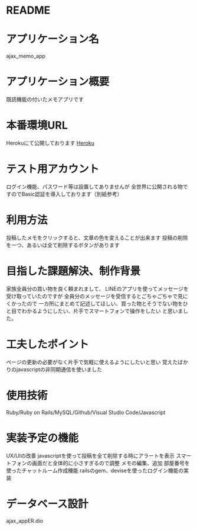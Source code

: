 # README

# アプリケーション名
ajax_memo_app
# アプリケーション概要
既読機能の付いたメモアプリです
# 本番環境URL
Herokuにて公開しております
[Heroku](https://ajax-app2.herokuapp.com/)
# テスト用アカウント
ログイン機能、パスワード等は設置してありませんが
全世界に公開される物ですのでBasic認証を導入しております（別紙参考）
# 利用方法
投稿したメモをクリックすると、文章の色を変えることが出来ます
投稿の削除を一つ、あるいは全て削除するボタンがあります
# 目指した課題解決、制作背景
家族全員分の買い物を良く頼まれまして、
LINEのアプリを使ってメッセージを受け取っていたのですが
全員分のメッセージを受信するとごちゃごちゃで見にくかったので
一カ所にまとめて記述してほしい、買った物とそうでない物をひと目でわかるようにしたい、片手でスマートフォンで操作をしたい
と思いました。
# 工夫したポイント
ページの更新の必要がなく片手で気軽に使えるようにしたいと思い
覚えたばかりのjavascriptの非同期通信を使いました
# 使用技術
Ruby/Ruby on Rails/MySQL/Github/Visual Studio Code/Javascript
# 実装予定の機能
UX/UIの改善
javascriptを使って投稿を全て削除する時にアラートを表示
スマートフォンの画面だと全体的に小さすぎるので調整
メモの編集、追加
部屋番号を使ったチャットルーム作成機能
railsのgem、deviseを使ったログイン機能の実装
# データベース設計
ajax_appER.dio



